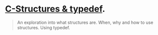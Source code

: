 # [**C-Structures & typedef**](https://alx-intranet.hbtn.io/projects/225 "Alx").
> An exploration into what structures are.
> When, why and how to use structures.
> Using typedef.
